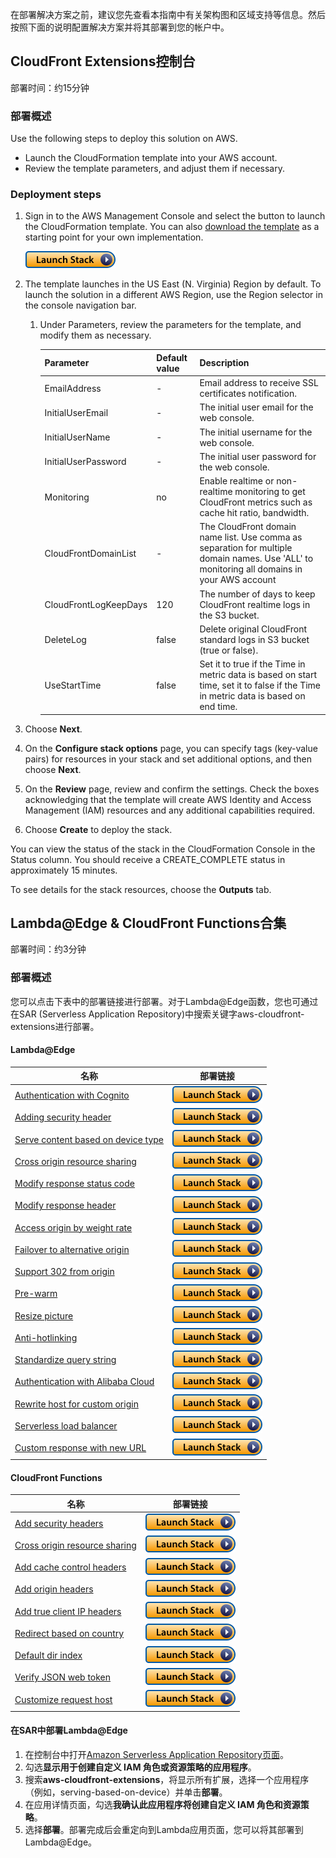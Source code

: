 在部署解决方案之前，建议您先查看本指南中有关架构图和区域支持等信息。然后按照下面的说明配置解决方案并将其部署到您的帐户中。


## CloudFront Extensions控制台

部署时间：约15分钟


### 部署概述

Use the following steps to deploy this solution on AWS.

- Launch the CloudFormation template into your AWS account.
- Review the template parameters, and adjust them if necessary.

### Deployment steps

1. Sign in to the AWS Management Console and select the button to launch the CloudFormation template. You can also [download the template](https://aws-gcr-solutions.s3.amazonaws.com/aws-cloudfront-extensions/latest/CloudFrontExtnConsoleStack.template) as a starting point for your own implementation.

      [![Deploy](../images/deploy_button.png)](https://console.aws.amazon.com/cloudformation/home?region=us-east-1#/stacks/new?stackName=cloudFrontExtensionMonitoring&templateURL=https://aws-gcr-solutions.s3.amazonaws.com/aws-cloudfront-extensions/latest/CloudFrontExtnConsoleStack.template)


2. The template launches in the US East (N. Virginia) Region by default. To launch the solution in a different AWS Region, use the Region selector in the console navigation bar.

   1. Under Parameters, review the parameters for the template, and modify them as necessary.

         | Parameter             | Default value | Description                                                                                                                                 |
         |-----------|---------------|---------|
         | EmailAddress          | - | Email address to receive SSL certificates notification.                                                                                     |
         | InitialUserEmail               | - | The initial user email for the web console.                                                                                                 |
         | InitialUserName  | - | The initial username for the web console.                                                                                                   |
         | InitialUserPassword  | - | The initial user password for the web console.                                                                                              |
         | Monitoring            | no | Enable realtime or non-realtime monitoring to get CloudFront metrics such as cache hit ratio, bandwidth.                                    |
         | CloudFrontDomainList  | - | The CloudFront domain name list. Use comma as separation for multiple domain names. Use 'ALL' to monitoring all domains in your AWS account |
         | CloudFrontLogKeepDays | 120 | The number of days to keep CloudFront realtime logs in the S3 bucket.                                                                       |
         | DeleteLog             | false | Delete original CloudFront standard logs in S3 bucket (true or false).                                                                      |
         | UseStartTime          | false | Set it to true if the Time in metric data is based on start time, set it to false if the Time in metric data is based on end time.          |
  

4. Choose **Next**.
5. On the **Configure stack options** page, you can specify tags (key-value pairs) for resources in your stack and set additional options, and then choose **Next**.
6. On the **Review** page, review and confirm the settings. Check the boxes acknowledging that the template will create AWS Identity and Access Management (IAM) resources and any additional capabilities required.
7. Choose **Create** to deploy the stack. 

You can view the status of the stack in the CloudFormation Console in the Status column. You should receive a CREATE_COMPLETE status in approximately 15 minutes.

To see details for the stack resources, choose the **Outputs** tab. 

## Lambda@Edge & CloudFront Functions合集
 
部署时间：约3分钟

### 部署概述

您可以点击下表中的部署链接进行部署。对于Lambda@Edge函数，您也可通过在SAR (Serverless Application Repository)中搜索关键字aws-cloudfront-extensions进行部署。


#### Lambda@Edge

|    **名称**   | **部署链接** |
|------------------|--------------------|
| [Authentication with Cognito](https://github.com/awslabs/aws-cloudfront-extensions/tree/main/edge/nodejs/authentication-with-cognito) |  [![Deploy](../images/deploy_button.png)](https://serverlessrepo.aws.amazon.com/applications/us-east-1/418289889111/authentication-with-cognito) |
| [Adding security header](https://github.com/awslabs/aws-cloudfront-extensions/blob/main/edge/nodejs/add-security-headers) |  [![Deploy](../images/deploy_button.png)](https://serverlessrepo.aws.amazon.com/applications/us-east-1/418289889111/add-security-headers) |
| [Serve content based on device type](https://github.com/awslabs/aws-cloudfront-extensions/tree/main/edge/nodejs/serving-based-on-device) |  [![Deploy](../images/deploy_button.png)](https://serverlessrepo.aws.amazon.com/applications/us-east-1/418289889111/serving-based-on-device) |
| [Cross origin resource sharing](https://github.com/awslabs/aws-cloudfront-extensions/tree/main/edge/nodejs/cross-origin-resource-sharing)  | [![Deploy](../images/deploy_button.png)](https://serverlessrepo.aws.amazon.com/applications/us-east-1/418289889111/cross-origin-resource-sharing) |
| [Modify response status code](https://github.com/awslabs/aws-cloudfront-extensions/tree/main/edge/nodejs/modify-response-status-code)  | [![Deploy](../images/deploy_button.png)](https://serverlessrepo.aws.amazon.com/applications/us-east-1/418289889111/modify-response-status-code) |
| [Modify response header](https://github.com/awslabs/aws-cloudfront-extensions/tree/main/edge/nodejs/modify-response-header) | [![Deploy](../images/deploy_button.png)](https://serverlessrepo.aws.amazon.com/applications/us-east-1/418289889111/modify-response-header) |
| [Access origin by weight rate](https://github.com/awslabs/aws-cloudfront-extensions/tree/main/edge/nodejs/access-origin-by-weight-rate) | [![Deploy](../images/deploy_button.png)](https://serverlessrepo.aws.amazon.com/applications/us-east-1/418289889111/access-origin-by-weight-rate) |
| [Failover to alternative origin](https://github.com/awslabs/aws-cloudfront-extensions/tree/main/edge/nodejs/multiple-origin-IP-retry) | [![Deploy](../images/deploy_button.png)](https://serverlessrepo.aws.amazon.com/applications/us-east-1/418289889111/multiple-origin-IP-retry) |
| [Support 302 from origin](https://github.com/awslabs/aws-cloudfront-extensions/tree/main/edge/nodejs/http302-from-origin) |  [![Deploy](../images/deploy_button.png)](https://serverlessrepo.aws.amazon.com/applications/us-east-1/418289889111/http302-from-origin) |
| [Pre-warm](https://github.com/awslabs/aws-cloudfront-extensions/tree/main/edge/python/prewarm) | [![Deploy](../images/deploy_button.png)](https://console.aws.amazon.com/cloudformation/home?region=us-east-1#/stacks/new?stackName=pre-warming&templateURL=https://aws-gcr-solutions.s3.amazonaws.com/Aws-cloudfront-extensions/latest/default/PrewarmStack.template.json) |
| [Resize picture](https://github.com/awslabs/aws-cloudfront-extensions/tree/main/edge/nodejs/resize-picture) | [![Deploy](../images/deploy_button.png)](https://console.aws.amazon.com/cloudformation/home?region=us-east-1#/stacks/new?stackName=default-dir-index&templateURL=https://aws-gcr-solutions.s3.amazonaws.com/Aws-cloudfront-extensions/latest/default/ResizeImageStack.template.json) |
| [Anti-hotlinking](https://github.com/awslabs/aws-cloudfront-extensions/tree/main/edge/nodejs/anti-hotlinking) | [![Deploy](../images/deploy_button.png)](https://serverlessrepo.aws.amazon.com/applications/us-east-1/418289889111/anti-hotlinking) |
| [Standardize query string](https://github.com/awslabs/aws-cloudfront-extensions/tree/main/edge/nodejs/normalize-query-string) | [![Deploy](../images/deploy_button.png)](https://serverlessrepo.aws.amazon.com/applications/us-east-1/418289889111/normalize-query-string) |
| [Authentication with Alibaba Cloud](https://github.com/awslabs/aws-cloudfront-extensions/tree/main/edge/nodejs/authentication-with-aliyun-cdn-typeA) | [![Deploy](../images/deploy_button.png)](https://serverlessrepo.aws.amazon.com/applications/us-east-1/418289889111/authentication-with-aliyun-cdn-typeA) |
| [Rewrite host for custom origin](https://github.com/awslabs/aws-cloudfront-extensions/tree/main/edge/nodejs/rewrite-url) |  [![Deploy](../images/deploy_button.png)](https://serverlessrepo.aws.amazon.com/applications/us-east-1/418289889111/rewrite-url) |
| [Serverless load balancer](https://github.com/awslabs/aws-cloudfront-extensions/tree/main/edge/python/serverless-load-balancer) |  [![Deploy](../images/deploy_button.png)](https://serverlessrepo.aws.amazon.com/applications/us-east-1/418289889111/serverless-load-balancer) |
| [Custom response with new URL](https://github.com/awslabs/aws-cloudfront-extensions/tree/main/edge/nodejs/custom-response-with-replaced-url) | [![Deploy](../images/deploy_button.png)](https://serverlessrepo.aws.amazon.com/applications/us-east-1/418289889111/custom-response-with-replaced-url) |


#### CloudFront Functions
|    **名称**   | **部署链接** |
|------------------|--------------------|
| [Add security headers](https://github.com/awslabs/aws-cloudfront-extensions/tree/main/function/js/add-security-headers) |[![Deploy](../images/deploy_button.png)](https://console.aws.amazon.com/cloudformation/home?region=us-east-1#/stacks/new?stackName=add-security-headers&templateURL=https:%2F%2Faws-cloudfront-extensions-cff.s3.amazonaws.com%2Fadd-security-headers.yaml)                   |
| [Cross origin resource sharing](https://github.com/awslabs/aws-cloudfront-extensions/tree/main/function/js/cross-origin-resource-sharing) |  [![Deploy](../images/deploy_button.png)](https://console.aws.amazon.com/cloudformation/home?region=us-east-1#/stacks/new?stackName=cross-origin-resource-sharing&templateURL=https:%2F%2Faws-cloudfront-extensions-cff.s3.amazonaws.com%2Fcross-origin-resource-sharing.yaml) |
| [Add cache control headers](https://github.com/awslabs/aws-cloudfront-extensions/tree/main/function/js/add-cache-control-header)  | [![Deploy](../images/deploy_button.png)](https://console.aws.amazon.com/cloudformation/home?region=us-east-1#/stacks/new?stackName=add-cache-control-header&templateURL=https:%2F%2Faws-cloudfront-extensions-cff.s3.amazonaws.com%2Fadd-cache-control-header.yaml)           |
| [Add origin headers](https://github.com/awslabs/aws-cloudfront-extensions/tree/main/function/js/add-origin-header)  | [![Deploy](../images/deploy_button.png)](https://console.aws.amazon.com/cloudformation/home?region=us-east-1#/stacks/new?stackName=add-origin-header&templateURL=https:%2F%2Faws-cloudfront-extensions-cff.s3.amazonaws.com%2Fadd-origin-header.yaml)                         |
| [Add true client IP headers](https://github.com/awslabs/aws-cloudfront-extensions/tree/main/function/js/add-true-client-ip-header) | [![Deploy](../images/deploy_button.png)](https://console.aws.amazon.com/cloudformation/home?region=us-east-1#/stacks/new?stackName=add-true-client-ip-header&templateURL=https:%2F%2Faws-cloudfront-extensions-cff.s3.amazonaws.com%2Fadd-true-client-ip-header.yaml)         |
| [Redirect based on country](https://github.com/awslabs/aws-cloudfront-extensions/tree/main/function/js/redirect-based-on-country) | [![Deploy](../images/deploy_button.png)](https://console.aws.amazon.com/cloudformation/home?region=us-east-1#/stacks/new?stackName=redirect-based-on-country&templateURL=https:%2F%2Faws-cloudfront-extensions-cff.s3.amazonaws.com%2Fredirect-based-on-country.yaml)         |
| [Default dir index](https://github.com/awslabs/aws-cloudfront-extensions/tree/main/function/js/default-dir-index) |  [![Deploy](../images/deploy_button.png)](https://console.aws.amazon.com/cloudformation/home?region=us-east-1#/stacks/new?stackName=default-dir-index&templateURL=https:%2F%2Faws-cloudfront-extensions-cff.s3.amazonaws.com%2Fdefault-dir-index.yaml)                         |
| [Verify JSON web token](https://github.com/awslabs/aws-cloudfront-extensions/tree/main/function/js/verify-jwt) |  [![Deploy](../images/deploy_button.png)](https://console.aws.amazon.com/cloudformation/home?region=us-east-1#/stacks/new?stackName=verify-jwt&templateURL=https:%2F%2Faws-cloudfront-extensions-cff.s3.amazonaws.com%2Fverify-jwt.yaml)                                       |
| [Customize request host](https://github.com/awslabs/aws-cloudfront-extensions/tree/main/function/js/custom-host) | [![Deploy](../images/deploy_button.png)](https://console.aws.amazon.com/cloudformation/home?region=us-east-1#/stacks/new?stackName=custom-host&templateURL=https:%2F%2Faws-cloudfront-extensions-cff.s3.amazonaws.com%2Fcustom-host.yaml)                                     |



#### 在SAR中部署Lambda@Edge

1. 在控制台中打开[Amazon Serverless Application Repository页面](https://serverlessrepo.aws.amazon.com/applications)。
2. 勾选**显示用于创建自定义 IAM 角色或资源策略的应用程序**。
3. 搜索**aws-cloudfront-extensions**，将显示所有扩展，选择一个应用程序（例如，serving-based-on-device）并单击**部署**。
4. 在应用详情页面，勾选**我确认此应用程序将创建自定义 IAM 角色和资源策略**。
5. 选择**部署**。部署完成后会重定向到Lambda应用页面，您可以将其部署到Lambda@Edge。
